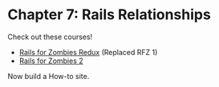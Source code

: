 # Chapter 7: Rails Relationships

Check out these courses!

- [Rails for Zombies Redux](http://mbsy.co/CodeSchool/12141376?url=https://www.codeschool.com/courses/rails-for-zombies-redux) (Replaced RFZ 1)
- [Rails for Zombies 2](http://mbsy.co/CodeSchool/12141376?url=https://www.codeschool.com/courses/rails-for-zombies-2)

Now build a How-to site.
